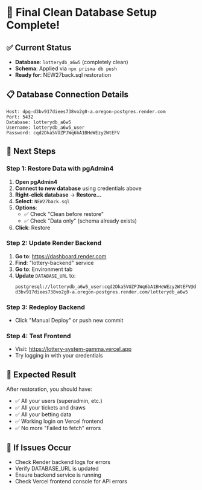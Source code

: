 # 🎯 Final Clean Database Setup Complete!

## ✅ **Current Status**
- **Database**: `lotterydb_a6w5` (completely clean)
- **Schema**: Applied via `npx prisma db push`
- **Ready for**: NEW27back.sql restoration

## 📋 **Database Connection Details**
```
Host: dpg-d3bv917diees738vo2g0-a.oregon-postgres.render.com
Port: 5432
Database: lotterydb_a6w5
Username: lotterydb_a6w5_user
Password: cqd2Dka5VUZPJWq6bA1BHeWEzy2WtEFV
```

## 🔄 **Next Steps**

### **Step 1: Restore Data with pgAdmin4**
1. **Open pgAdmin4**
2. **Connect to new database** using credentials above
3. **Right-click database** → **Restore...**
4. **Select**: `NEW27back.sql`
5. **Options**:
   - ✅ Check "Clean before restore"
   - ✅ Check "Data only" (schema already exists)
6. **Click**: Restore

### **Step 2: Update Render Backend**
1. **Go to**: https://dashboard.render.com
2. **Find**: "lottery-backend" service
3. **Go to**: Environment tab
4. **Update** `DATABASE_URL` to:
   ```
   postgresql://lotterydb_a6w5_user:cqd2Dka5VUZPJWq6bA1BHeWEzy2WtEFV@dpg-d3bv917diees738vo2g0-a.oregon-postgres.render.com/lotterydb_a6w5
   ```

### **Step 3: Redeploy Backend**
- Click "Manual Deploy" or push new commit

### **Step 4: Test Frontend**
- Visit: https://lottery-system-gamma.vercel.app
- Try logging in with your credentials

## 🎉 **Expected Result**
After restoration, you should have:
- ✅ All your users (superadmin, etc.)
- ✅ All your tickets and draws
- ✅ All your betting data
- ✅ Working login on Vercel frontend
- ✅ No more "Failed to fetch" errors

## 🔧 **If Issues Occur**
- Check Render backend logs for errors
- Verify DATABASE_URL is updated
- Ensure backend service is running
- Check Vercel frontend console for API errors
